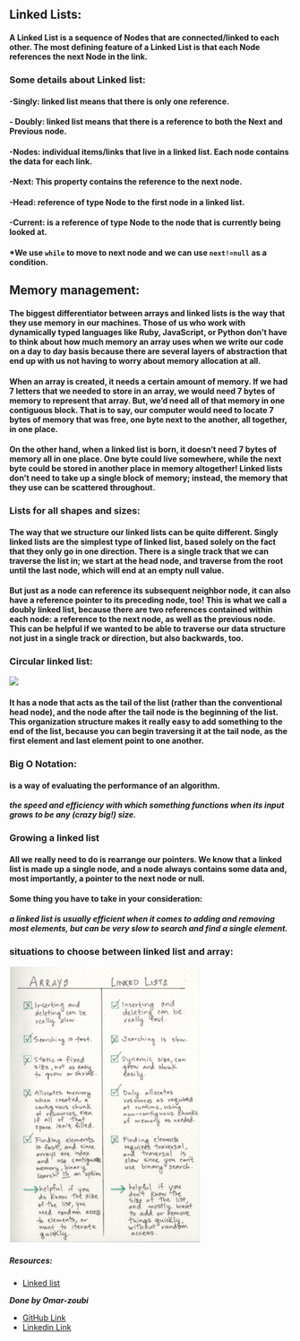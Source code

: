 ## Linked Lists:
#### A Linked List is a sequence of Nodes that are connected/linked to each other. The most defining feature of a Linked List is that each Node references the next Node in the link.
### Some details about Linked list:
#### -Singly: linked list means that there is only one reference.
#### - Doubly: linked list means that there is a reference to both the Next and Previous node.
#### -Nodes: individual items/links that live in a linked list. Each node contains the data for each link.
#### -Next: This property contains the reference to the next node.
#### -Head: reference of type Node to the first node in a linked list.
#### -Current: is a reference of type Node to the node that is currently being looked at. 

#### *We use `while` to move to next node and we can use `next!=null` as a condition.


## Memory management:
#### The biggest differentiator between arrays and linked lists is the way that they use memory in our machines. Those of us who work with dynamically typed languages like Ruby, JavaScript, or Python don’t have to think about how much memory an array uses when we write our code on a day to day basis because there are several layers of abstraction that end up with us not having to worry about memory allocation at all.
#### When an array is created, it needs a certain amount of memory. If we had 7 letters that we needed to store in an array, we would need 7 bytes of memory to represent that array. But, we’d need all of that memory in one contiguous block. That is to say, our computer would need to locate 7 bytes of memory that was free, one byte next to the another, all together, in one place.
#### On the other hand, when a linked list is born, it doesn’t need 7 bytes of memory all in one place. One byte could live somewhere, while the next byte could be stored in another place in memory altogether! Linked lists don’t need to take up a single block of memory; instead, the memory that they use can be scattered throughout.

### Lists for all shapes and sizes:
#### The way that we structure our linked lists can be quite different.  Singly linked lists are the simplest type of linked list, based solely on the fact that they only go in one direction. There is a single track that we can traverse the list in; we start at the head node, and traverse from the root until the last node, which will end at an empty null value.
#### But just as a node can reference its subsequent neighbor node, it can also have a reference pointer to its preceding node, too! This is what we call a doubly linked list, because there are two references contained within each node: a reference to the next node, as well as the previous node. This can be helpful if we wanted to be able to traverse our data structure not just in a single track or direction, but also backwards, too.


### Circular linked list:
![](https://i.ytimg.com/vi/ADwW1w7iG0E/maxresdefault.jpg)
#### It has a node that acts as the tail of the list (rather than the conventional head node), and the node after the tail node is the beginning of the list. This organization structure makes it really easy to add something to the end of the list, because you can begin traversing it at the tail node, as the first element and last element point to one another.

### Big O Notation:
#### is a way of evaluating the performance of an algorithm.
***the speed and efficiency with which something functions when its input grows to be any (crazy big!) size.***
### Growing a linked list
#### All we really need to do is rearrange our pointers. We know that a linked list is made up a single node, and a node always contains some data and, most importantly, a pointer to the next node or null.
#### Some thing you have to take in your consideration:
***a linked list is usually efficient when it comes to adding and removing most elements, but can be very slow to search and find a single element.***


### situations to choose between linked list and array:
![](img/linkedvsarray.PNG)


##### Resources:

- [Linked list](https://medium.com/basecs/whats-a-linked-list-anyway-part-2-131d96f71996)





***Done by Omar-zoubi***
- [GitHub Link](https://github.com/Omar-zoubi)
- [Linkedin Link](https://www.linkedin.com/in/omar-alzoubi-54034bb4/)
